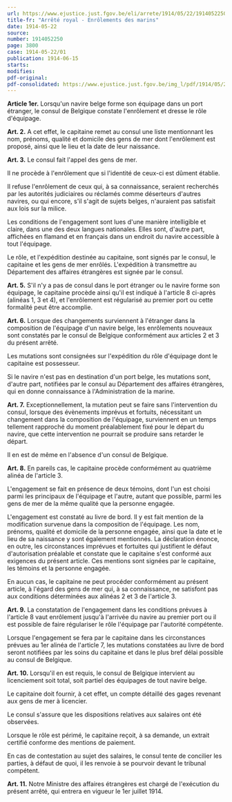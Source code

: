 ```yaml
---
url: https://www.ejustice.just.fgov.be/eli/arrete/1914/05/22/1914052250/justel
title-fr: "Arrêté royal - Enrôlements des marins"
date: 1914-05-22
source:
number: 1914052250
page: 3800
case: 1914-05-22/01
publication: 1914-06-15
starts:
modifies:
pdf-original:
pdf-consolidated: https://www.ejustice.just.fgov.be/img_l/pdf/1914/05/22/1914052250_F.pdf
---
```


**Article 1er.** Lorsqu'un navire belge forme son équipage dans un port étranger, le consul de Belgique constate l'enrôlement et dresse le rôle d'équipage.

**Art. 2.** A cet effet, le capitaine remet au consul une liste mentionnant les nom, prénoms, qualité et domicile des gens de mer dont l'enrôlement est proposé, ainsi que le lieu et la date de leur naissance.

**Art. 3.** Le consul fait l'appel des gens de mer.

Il ne procède à l'enrôlement que si l'identité de ceux-ci est dûment établie.

Il refuse l'enrôlement de ceux qui, à sa connaissance, seraient recherchés par les autorités judiciaires ou réclamés comme déserteurs d'autres navires, ou qui encore, s'il s'agit de sujets belges, n'auraient pas satisfait aux lois sur la milice.

Les conditions de l'engagement sont lues d'une manière intelligible et claire, dans une des deux langues nationales. Elles sont, d'autre part, affichées en flamand et en français dans un endroit du navire accessible à tout l'équipage.

Le rôle, et l'expédition destinée au capitaine, sont signés par le consul, le capitaine et les gens de mer enrôlés. L'expédition à transmettre au Département des affaires étrangères est signée par le consul.

**Art. 5.** S'il n'y a pas de consul dans le port étranger ou le navire forme son équipage, le capitaine procède ainsi qu'il est indiqué à l'article 8 ci-après (alinéas 1, 3 et 4), et l'enrôlement est régularisé au premier port ou cette formalité peut être accomplie.

**Art. 6.** Lorsque des changements surviennent à l'étranger dans la composition de l'équipage d'un navire belge, les enrôlements nouveaux sont constatés par le consul de Belgique conformément aux articles 2 et 3 du présent arrêté.

Les mutations sont consignées sur l'expédition du rôle d'équipage dont le capitaine est possesseur.

Si le navire n'est pas en destination d'un port belge, les mutations sont, d'autre part, notifiées par le consul au Département des affaires étrangères, qui en donne connaissance à l'Administration de la marine.

**Art. 7.** Exceptionnellement, la mutation peut se faire sans l'intervention du consul, lorsque des évènements imprévus et fortuits, nécessitant un changement dans la composition de l'équipage, surviennent en un temps tellement rapproché du moment préalablement fixé pour le départ du navire, que cette intervention ne pourrait se produire sans retarder le départ.

Il en est de même en l'absence d'un consul de Belgique.

**Art. 8.** En pareils cas, le capitaine procède conformément au quatrième alinéa de l'article 3.

L'engagement se fait en présence de deux témoins, dont l'un est choisi parmi les principaux de l'équipage et l'autre, autant que possible, parmi les gens de mer de la même qualité que la personne engagée.

L'engagement est constaté au livre de bord. Il y est fait mention de la modification survenue dans la composition de l'équipage. Les nom, prénoms, qualité et domicile de la personne engagée, ainsi que la date et le lieu de sa naissance y sont également mentionnés. La déclaration énonce, en outre, les circonstances imprévues et fortuites qui justifient le défaut d'autorisation préalable et constate que le capitaine s'est conformé aux exigences du présent article. Ces mentions sont signées par le capitaine, les témoins et la personne engagée.

En aucun cas, le capitaine ne peut procéder conformément au présent article, à l'égard des gens de mer qui, à sa connaissance, ne satisfont pas aux conditions déterminées aux alinéas 2 et 3 de l'article 3.

**Art. 9.** La constatation de l'engagement dans les conditions prévues à l'article 8 vaut enrôlement jusqu'à l'arrivée du navire au premier port ou il est possible de faire régulariser le rôle l'équipage par l'autorité compétente.

Lorsque l'engagement se fera par le capitaine dans les circonstances prévues au 1er alinéa de l'article 7, les mutations constatées au livre de bord seront notifiées par les soins du capitaine et dans le plus bref délai possible au consul de Belgique.

**Art. 10.** Lorsqu'il en est requis, le consul de Belgique intervient au licenciement soit total, soit partiel des équipages de tout navire belge.

Le capitaine doit fournir, à cet effet, un compte détaillé des gages revenant aux gens de mer à licencier.

Le consul s'assure que les dispositions relatives aux salaires ont été observées.

Lorsque le rôle est périmé, le capitaine reçoit, à sa demande, un extrait certifié conforme des mentions de paiement.

En cas de contestation au sujet des salaires, le consul tente de concilier les parties, à défaut de quoi, il les renvoie à se pourvoir devant le tribunal compétent.

**Art. 11.** Notre Ministre des affaires étrangères est chargé de l'exécution du présent arrêté, qui entrera en vigueur le 1er juillet 1914.
